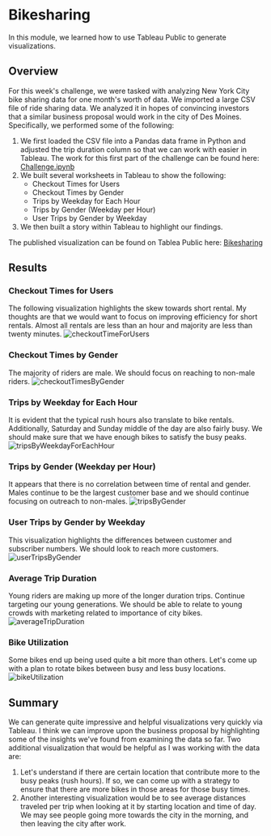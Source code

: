 # Bikesharing
In this module, we learned how to use Tableau Public to generate visualizations.

## Overview
For this week's challenge, we were tasked with analyzing New York City bike sharing data for one month's worth of data. We imported a large CSV file of ride sharing data. We analyzed it in hopes of convincing investors that a similar business proposal would work in the city of Des Moines. Specifically, we performed some of the following:

1. We first loaded the CSV file into a Pandas data frame in Python and adjusted the trip duration column so that we can work with easier in Tableau. The work for this first part of the challenge can be found here: [Challenge.ipynb](NYC_Citibike_Challenge.ipynb)
2. We built several worksheets in Tableau to show the following:
    - Checkout Times for Users
    - Checkout Times by Gender
    - Trips by Weekday for Each Hour
    - Trips by Gender (Weekday per Hour)
    - User Trips by Gender by Weekday
3. We then built a story within Tableau to highlight our findings.

The published visualization can be found on Tablea Public here:
[Bikesharing](https://public.tableau.com/views/Ridesharing_16495609091320/ChallengeStory_1?:language=en-US&:display_count=n&:origin=viz_share_link)

## Results
### Checkout Times for Users
The following visualization highlights the skew towards short rental. My thoughts are that we would want to focus on improving efficiency for short rentals. Almost all rentals are less than an hour and majority are less than twenty minutes.
![checkoutTimeForUsers](checkoutTimeForUsers.png)

### Checkout Times by Gender
The majority of riders are male. We should focus on reaching to non-male riders.
![checkoutTimesByGender](checkoutTimesByGender.png)

### Trips by Weekday for Each Hour
It is evident that the typical rush hours also translate to bike rentals. Additionally, Saturday and Sunday middle of the day are also fairly busy. We should make sure that we have enough bikes to satisfy the busy peaks.
![tripsByWeekdayForEachHour](tripsByWeekdayForEachHour.png)

### Trips by Gender (Weekday per Hour)
It appears that there is no correlation between time of rental and gender. Males continue to be the largest customer base and we should continue focusing on outreach to non-males.
![tripsByGender](tripsByGender.png)

### User Trips by Gender by Weekday
This visualization highlights the differences between customer and subscriber numbers. We should look to reach more customers.
![userTripsByGender](userTripsByGender.png)

### Average Trip Duration
Young riders are making up more of the longer duration trips. Continue targeting our young generations. We should be able to relate to young crowds with marketing related to importance of city bikes.
![averageTripDuration](averageTripDuration.png)

### Bike Utilization
Some bikes end up being used quite a bit more than others. Let's come up with a plan to rotate bikes between busy and less busy locations.
![bikeUtilization](bikeUtilization.png)

## Summary
We can generate quite impressive and helpful visualizations very quickly via Tableau. I think we can improve upon the business proposal by highlighting some of the insights we've found from examining the data so far. Two additional visualization that would be helpful as I was working with the data are:
1. Let's understand if there are certain location that contribute more to the busy peaks (rush hours). If so, we can come up with a strategy to ensure that there are more bikes in those areas for those busy times.
2. Another interesting visualization would be to see average distances traveled per trip when looking at it by starting location and time of day. We may see people going more towards the city in the morning, and then leaving the city after work.
